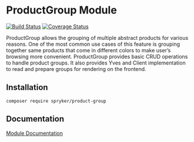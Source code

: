 # ProductGroup Module
[![Build Status](https://travis-ci.org/spryker/ProductGroup.svg)](https://travis-ci.org/spryker/ProductGroup)
[![Coverage Status](https://coveralls.io/repos/github/spryker/ProductGroup/badge.svg)](https://coveralls.io/github/spryker/ProductGroup)

ProductGroup allows the grouping of multiple abstract products for various reasons. One of the most common use cases of this feature is grouping together same products that come in different colors to make user’s browsing more convenient. ProductGroup provides basic CRUD operations to handle product groups. It also provides Yves and Client implementation to read and prepare groups for rendering on the frontend.

## Installation

```
composer require spryker/product-group
```

## Documentation

[Module Documentation](https://academy.spryker.com/developing_with_spryker/module_guide/products/product_group/product_group.html)
